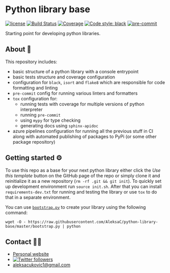 # Python library base

[![license](https://img.shields.io/badge/License-MIT-green.svg)](https://github.com/AleksaC/python-library-base/blob/master/LICENSE)
[![Build Status](https://dev.azure.com/aleksac/python-library-base/_apis/build/status/AleksaC.python-library-base?repoName=AleksaC%2Fpython-library-base&branchName=master)](https://dev.azure.com/aleksac/python-library-base/_build?definitionId=2)
[![Coverage](https://img.shields.io/azure-devops/coverage/aleksac/python-library-base/2/master.svg)](https://dev.azure.com/aleksac/python-library-base/_build/latest?definitionId=2&branchName=master)
<a href="https://github.com/psf/black"><img alt="Code style: black" src="https://img.shields.io/badge/code%20style-black-000000.svg"></a>
[![pre-commit](https://img.shields.io/badge/pre--commit-enabled-brightgreen?logo=pre-commit&logoColor=white)](https://github.com/AleksaC/python-library-base/blob/master/.pre-commit-config.yaml)

Starting point for developing python libraries.

## About 📖
This repository includes:
 - basic structure of a python library with a console entrypoint
 - basic tests structure and coverage configuration
 - configuration for `black`, `isort` and `flake8` which are responsible for code
    formatting and linting
 - `pre-commit` config for running various linters and formatters
 - `tox` configuration for:
    - running tests with coverage for multiple versions of python interpreter
    - running `pre-commit`
    - using `mypy` for type checking
    - generating docs using `sphinx-apidoc`
 - azure pipelines configuration for running all the previous stuff in CI along
    with automated publishing of packages to PyPi (or some other package repository)

## Getting started ⚙️
To use this repo as a base for your next python library either click the
*Use this template* button on the GitHub page of the repo or simply clone it and
reinitialize it as a new repository (`rm -rf .git && git init`). To quickly set
up development environment run `source init.sh`. After that you can install
`requirements-dev.txt` for running and testing the library or use `tox` to do
that in a separate environment.

You can use [`bootstrap.py`](https://github.com/AleksaC/bootstrapy) to create
your library using the following command:
```shell script
wget -O - https://raw.githubusercontent.com/AleksaC/python-library-base/master/bootstrap.py | python
```

## Contact 🙋‍♂️
- [Personal website](https://aleksac.me)
- <a target="_blank" href="http://twitter.com/aleksa_c_"><img alt='Twitter followers' src="https://img.shields.io/twitter/follow/aleksa_c_.svg?style=social"></a>
- aleksacukovic1@gmail.com
